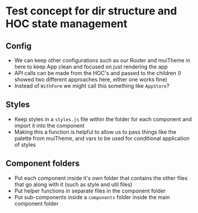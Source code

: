 # Test concept for dir structure and HOC state management

## Config
- We can keep other configurations such as our Router and muiTheme in here to keep App clean and focused on just rendering the app
- API calls can be made from the HOC's and passed to the children (I showed two different approaches here, either one works fine)
- Instead of `WithForm` we might call this something like `AppStore`?

## Styles
- Keep styles in a `styles.js` file within the folder for each component and import it into the component
- Making this a function is helpful to allow us to pass things like the palette from muiTheme, and vars to be used for conditional application of styles

## Component folders
- Put each component inside it's own folder that contains the other files that go along with it (such as style and util files)
- Put helper functions in separate files in the component folder
- Put sub-components inside a `components` folder inside the main component folder

